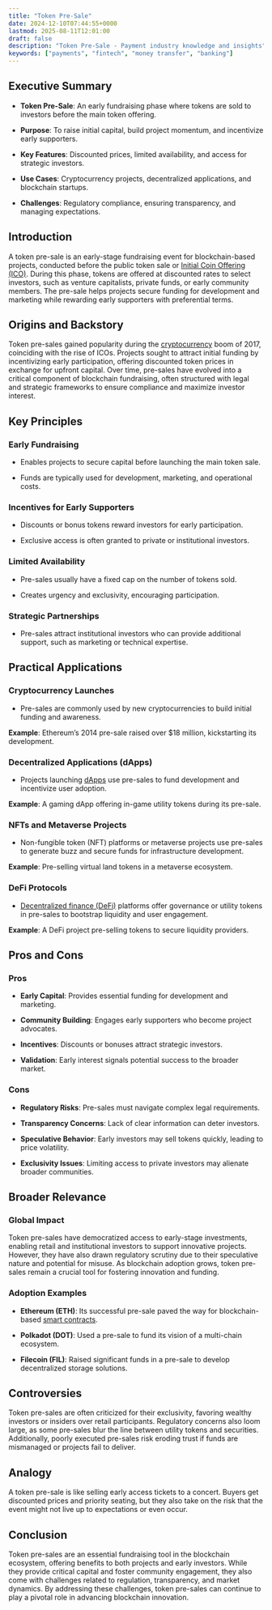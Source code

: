 ```yaml
---
title: "Token Pre-Sale"
date: 2024-12-10T07:44:55+0000
lastmod: 2025-08-11T12:01:00
draft: false
description: "Token Pre-Sale - Payment industry knowledge and insights"
keywords: ["payments", "fintech", "money transfer", "banking"]
---
```


## Executive Summary

- **Token Pre-Sale**: An early fundraising phase where tokens are sold to investors before the main token offering.

- **Purpose**: To raise initial capital, build project momentum, and incentivize early supporters.

- **Key Features**: Discounted prices, limited availability, and access for strategic investors.

- **Use Cases**: Cryptocurrency projects, decentralized applications, and blockchain startups.

- **Challenges**: Regulatory compliance, ensuring transparency, and managing expectations.

## Introduction

A token pre-sale is an early-stage fundraising event for blockchain-based projects, conducted before the public token sale or [Initial Coin Offering (ICO)](https://faisalkhanllc.xyz/resources/payments-wiki/i/initial-coin-offering-ico/). During this phase, tokens are offered at discounted rates to select investors, such as venture capitalists, private funds, or early community members. The pre-sale helps projects secure funding for development and marketing while rewarding early supporters with preferential terms.

## Origins and Backstory

Token pre-sales gained popularity during the [cryptocurrency](https://faisalkhanllc.xyz/resources/payments-wiki/c/cryptocurrency/) boom of 2017, coinciding with the rise of ICOs. Projects sought to attract initial funding by incentivizing early participation, offering discounted token prices in exchange for upfront capital. Over time, pre-sales have evolved into a critical component of blockchain fundraising, often structured with legal and strategic frameworks to ensure compliance and maximize investor interest.

## Key Principles

### Early Fundraising

- Enables projects to secure capital before launching the main token sale.

- Funds are typically used for development, marketing, and operational costs.

### Incentives for Early Supporters

- Discounts or bonus tokens reward investors for early participation.

- Exclusive access is often granted to private or institutional investors.

### Limited Availability

- Pre-sales usually have a fixed cap on the number of tokens sold.

- Creates urgency and exclusivity, encouraging participation.

### Strategic Partnerships

- Pre-sales attract institutional investors who can provide additional support, such as marketing or technical expertise.

## Practical Applications

### Cryptocurrency Launches

- Pre-sales are commonly used by new cryptocurrencies to build initial funding and awareness.

**Example**: Ethereum’s 2014 pre-sale raised over $18 million, kickstarting its development.

### Decentralized Applications (dApps)

- Projects launching [dApps](https://faisalkhanllc.xyz/resources/payments-wiki/d/decentralized-applications-dapps/) use pre-sales to fund development and incentivize user adoption.

**Example**: A gaming dApp offering in-game utility tokens during its pre-sale.

### NFTs and Metaverse Projects

- Non-fungible token (NFT) platforms or metaverse projects use pre-sales to generate buzz and secure funds for infrastructure development.

**Example**: Pre-selling virtual land tokens in a metaverse ecosystem.

### DeFi Protocols

- [Decentralized finance (DeFi)](https://faisalkhanllc.xyz/resources/payments-wiki/d/decentralized-finance-defi/) platforms offer governance or utility tokens in pre-sales to bootstrap liquidity and user engagement.

**Example**: A DeFi project pre-selling tokens to secure liquidity providers.

## Pros and Cons

### Pros

- **Early Capital**: Provides essential funding for development and marketing.

- **Community Building**: Engages early supporters who become project advocates.

- **Incentives**: Discounts or bonuses attract strategic investors.

- **Validation**: Early interest signals potential success to the broader market.

### Cons

- **Regulatory Risks**: Pre-sales must navigate complex legal requirements.

- **Transparency Concerns**: Lack of clear information can deter investors.

- **Speculative Behavior**: Early investors may sell tokens quickly, leading to price volatility.

- **Exclusivity Issues**: Limiting access to private investors may alienate broader communities.

## Broader Relevance

### Global Impact

Token pre-sales have democratized access to early-stage investments, enabling retail and institutional investors to support innovative projects. However, they have also drawn regulatory scrutiny due to their speculative nature and potential for misuse. As blockchain adoption grows, token pre-sales remain a crucial tool for fostering innovation and funding.

### Adoption Examples

- **Ethereum (ETH)**: Its successful pre-sale paved the way for blockchain-based [smart contracts](https://faisalkhanllc.xyz/resources/payments-wiki/s/smart-contract/).

- **Polkadot (DOT)**: Used a pre-sale to fund its vision of a multi-chain ecosystem.

- **Filecoin (FIL)**: Raised significant funds in a pre-sale to develop decentralized storage solutions.

## Controversies

Token pre-sales are often criticized for their exclusivity, favoring wealthy investors or insiders over retail participants. Regulatory concerns also loom large, as some pre-sales blur the line between utility tokens and securities. Additionally, poorly executed pre-sales risk eroding trust if funds are mismanaged or projects fail to deliver.

## Analogy

A token pre-sale is like selling early access tickets to a concert. Buyers get discounted prices and priority seating, but they also take on the risk that the event might not live up to expectations or even occur.

## Conclusion

Token pre-sales are an essential fundraising tool in the blockchain ecosystem, offering benefits to both projects and early investors. While they provide critical capital and foster community engagement, they also come with challenges related to regulation, transparency, and market dynamics. By addressing these challenges, token pre-sales can continue to play a pivotal role in advancing blockchain innovation.